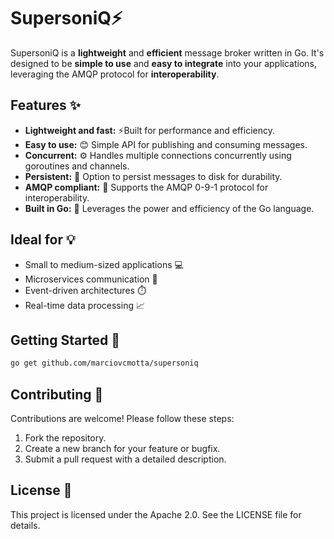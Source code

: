# SupersoniQ⚡️

SupersoniQ is a **lightweight** and **efficient** message broker written in Go. It's designed to be **simple to use** and **easy to integrate** into your applications, leveraging the AMQP protocol for **interoperability**.

## Features ✨

* **Lightweight and fast:** ⚡️Built for performance and efficiency.
* **Easy to use:**  😊 Simple API for publishing and consuming messages.
* **Concurrent:** ⚙️ Handles multiple connections concurrently using goroutines and channels.
* **Persistent:** 💾 Option to persist messages to disk for durability.
* **AMQP compliant:** 🤝 Supports the AMQP 0-9-1 protocol for interoperability.
* **Built in Go:** 🐹 Leverages the power and efficiency of the Go language.

## Ideal for 💡

* Small to medium-sized applications 💻
* Microservices communication 📡
* Event-driven architectures ⏱️
* Real-time data processing 📈

## Getting Started 🚀

```bash
go get github.com/marciovcmotta/supersoniq
```

## Contributing 🤝

Contributions are welcome! Please follow these steps:
1. Fork the repository.
2. Create a new branch for your feature or bugfix.
3. Submit a pull request with a detailed description.

## License 📜

This project is licensed under the Apache 2.0. See the LICENSE file for details.
